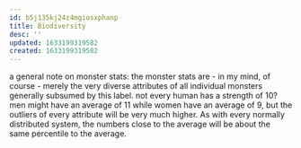 ```yaml
---
id: b5j135kj24z4mgiosxphanp
title: Biodiversity
desc: ''
updated: 1633199319582
created: 1633199319582
---
```


a general note on monster stats:
the monster stats are - in my mind, of course - merely the very diverse attributes of all individual monsters generally subsumed by this label.
not every human has a strength of 10? men might have an average of 11 while women have an average of 9, but the outliers of every attribute will be very much higher.
As with every normally distributed system, the numbers close to the average will be about the same percentile to the average.
